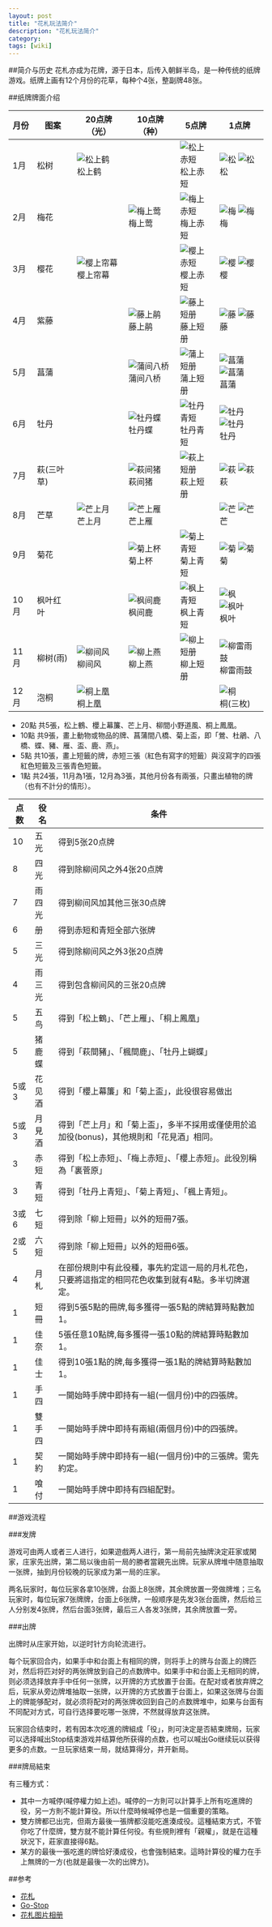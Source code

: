 ```yaml
---
layout: post
title: "花札玩法简介"
description: "花札玩法简介"
category: 
tags: [wiki]
---
```


##简介与历史
花札亦成为花牌，源于日本，后传入朝鲜半岛，是一种传统的纸牌游戏。纸牌上画有12个月份的花草，每种个4张，整副牌48张。

##纸牌牌面介绍

月份 	| 图案      | 20点牌（光）|10点牌（种）|  5点牌  | 1点牌 
------- |-----------|-------------|------------|---------|------
1月     |松树 		|![松上鹤](https://lh3.googleusercontent.com/JAheKuk7S4Pm-dLpxYuwyJ1OAfiHbwzyOIeVuO0ZmU8f=w120)<br>松上鹤 | | ![松上赤短](https://lh3.googleusercontent.com/JeqrtBPWvtm3j6CBQaTPYkkyJ8kJlKdSxs6V_yN0HQqc=w120)<br>松上赤短 | ![松](https://lh3.googleusercontent.com/sILlhC7SXMePHpXK1zRU9VzOxSaLPMcmb07bkYcqrmNr=w120) ![松](https://lh3.googleusercontent.com/43bbqWyCBlpOTeM7n2AQjRKzsJRTXk5lyCMZsmrvkuPR=w120)<br>松
2月 	|梅花 		| | ![梅上莺](https://lh3.googleusercontent.com/w3SvVMLDpb-vd9S67R1Hh2AefRoXaMoMs8unHveBE0Jk=w120)<br>梅上莺 | ![梅上赤短](https://lh3.googleusercontent.com/_vReUDv95DA3GTwQrE1mHGfvkOkHA05_T2gok7T3G6Qs=w120)<br>梅上赤短 | ![梅](https://lh3.googleusercontent.com/vBKtvgTSD6iQIwjHrL23CxST3Rg4Nh2txJfU7QO9yJOp=w120) ![梅](https://lh3.googleusercontent.com/rkHwb3LckPHgU4Av4tsJSX_CL6rIXqb3uOopjMT8kCPK=w120) <br>梅
3月 	|樱花 		|![樱上帘幕](https://lh3.googleusercontent.com/O7R6x0JeHp201XOzoDQqKPep_cc02IUJPNRajIgc765a=w120)<br>樱上帘幕 |  | ![樱上赤短](https://lh3.googleusercontent.com/wSb5BEcTpZitUb3BGb8bJ4xe6KM3GmYy1n9Q90LYA71x=w120)<br>樱上赤短 | ![樱](https://lh3.googleusercontent.com/H3u72aqguFYN_0TIlDr-3-0bJDuetSNyKT-pdBYSKP_3=w120) ![樱](https://lh3.googleusercontent.com/vvP8orpkFG7vR_LCKF_j3Y6iQwCqyPxCOCG06WBzP4CN=w120)<br>樱
4月 	|紫藤 		|  |  ![藤上鹃](https://lh3.googleusercontent.com/3JD8svpgolE3_4DkvUsm_iEB44_te_T99JyrGtkQUFr5=w120)<br>藤上鹃 | ![藤上短册](https://lh3.googleusercontent.com/BvsjbRgq28tOeCObB60WXn0qsdgE1jhMaaVwp6pOtMgK=w120)<br>藤上短册 | ![藤](https://lh3.googleusercontent.com/Zis61Ww401_ciaEaFrAYVarVoXvMKx6iJ9KTRRaNkh7o=w120) ![藤](https://lh3.googleusercontent.com/Zis61Ww401_ciaEaFrAYVarVoXvMKx6iJ9KTRRaNkh7o=w120) <br>藤
5月 	|菖蒲 		|  | ![蒲间八桥](https://lh3.googleusercontent.com/BpzBMkjLrikN3JlludbfgwcoAQmGYaVbKGzORavhFq7w=w120)<br>蒲间八桥 | ![蒲上短册](https://lh3.googleusercontent.com/5L4ffuQWpwYrhilaZoAPwPqXZG0mpdzSU6aAJa88wirf=w120) <br>蒲上短册 | ![菖蒲](https://lh3.googleusercontent.com/COFCJse0eue59GB6aOmRilELNxeYhQfpd4JaXqTH0Nk-=w120) ![菖蒲](https://lh3.googleusercontent.com/N_gZC-mqtpaLDNUXMYsEKZidMySMk1jKnd4ClyJ8vzS8=w120)<br>菖蒲
6月 	|牡丹 		|  | ![牡丹蝶](https://lh3.googleusercontent.com/nFnCHQmffGqAm8O3vFpelyIq2aBdX2as9Rw9QjeXDGP6=w120)<br>牡丹蝶 | ![牡丹青短](https://lh3.googleusercontent.com/tT9vDjRdjduasenO5DOlvw_7r18OLVqZkpkVGusRA4XS=w120)<br>牡丹青短 | ![牡丹](https://lh3.googleusercontent.com/3sXWwGH73XC9mggVYT9MnUFVT823yuSfYVq9EnZma7If=w120) ![牡丹](https://lh3.googleusercontent.com/R3noHuXfx1GjIXtHvshIwjoJ_9_lp0P8epBejyN_NXhU=w120) <br>牡丹
7月 	|萩(三叶草) |  | ![萩间猪](https://lh3.googleusercontent.com/2O90ie4MHDdQ-lxywuhQMGulI_rSaDXEQ-fRhoDT7qKB=w120)<br>萩间猪 | ![萩上短册](https://lh3.googleusercontent.com/5CnLlhFClP-AzhUKzLMYUwdUCoHkVG_Un13EMu3k1FDB=w120)<br>萩上短册 | ![萩](https://lh3.googleusercontent.com/soRZeL1XfPTfmmguIKv_y0U9u-ONQK8-sN3OVPuyDETK=w120) ![萩](https://lh3.googleusercontent.com/X7EvwuMSC_NjyqoJt2p9AeiLzuzZpoZo1q_PTxaXR1aF=w120) <br>萩
8月 	|芒草  		| ![芒上月](https://lh3.googleusercontent.com/6SI7U0DOuomgB3JYGDAHD4_6QT8OLiYbSJpreRb0iiRz=w120)<br>芒上月 | ![芒上雁](https://lh3.googleusercontent.com/moq64UQVyzaPfVTFt6hk5IJuDhMVcjOSlTgHJPgGHmIi=w120)<br>芒上雁 |  | ![芒](https://lh3.googleusercontent.com/G9hCRQohSPMVs3e_IQLkt3zITF79bxSDn6XNqf_T3CNC=w120)  ![芒](https://lh3.googleusercontent.com/qgiom8Q858G00m5hASmd7sHYsd_4YUr041iTJ6RMrV4k=w120)<br>芒
9月 	|菊花 		|  | ![菊上杯](https://lh3.googleusercontent.com/fveOeBBEz0-HCc2s2UDlb6seWb6YtNetXfQMmjHuYsBD=w120)<br>菊上杯  |  ![菊上青短](https://lh3.googleusercontent.com/j0-5ELLONWNjzMY_I_v_WRoffquO1R3jXNhj4Q0J53Fa=w120)<br>菊上青短 | ![菊](https://lh3.googleusercontent.com/ztHtURmfU8ftMwL9Dra7o2Sw5ceNGkpINg_s9nQCdtIt=w120)   ![菊](https://lh3.googleusercontent.com/UVCFtUQtPFpHQ3Bscdg9zlteFjGED1E7behp3K32ZYfT=w120)<br>菊
10月 	|枫叶红叶  	|  | ![枫间鹿](https://lh3.googleusercontent.com/h_BTNdyVFKpY1ceWa1QUFTu03d0ccgJIJJYgWyQFlbSi=w120)<br>枫间鹿  | ![枫上青短](https://lh3.googleusercontent.com/-vcE4t-5l-Vjs7L7o8-F5wI4xQgFAbbAez5HMryq9Wti=w120)<br>枫上青短 | ![枫](https://lh3.googleusercontent.com/99o0Q7PuGvgFx1E6G96k0UALy35wSRlHVV7Scvaw5FrV=w120)  ![枫叶](https://lh3.googleusercontent.com/KVCeEOZgX2MM-bt6aEjg35bffS4Z38Ebtg3yxfz3Cvep=w120) <br>枫叶 
11月 	|柳树(雨)  | ![柳间风](https://lh3.googleusercontent.com/qJ7dbSt1gDJhu8N4FQvnIpDXSOh6KbusQP0lWVAOLirg=w120)<br>柳间风 | ![柳上燕](https://lh3.googleusercontent.com/5eQujbDnwWNvfrMTZzOV_hPIbRatVNVJcFgqg_fGDRt0=w120)<br>柳上燕 | ![柳上短册](https://lh3.googleusercontent.com/KrxLRWv84tgeWUSTq7kshpIZbfD4bL4yjv3pqxwW2OqT=w120)<br>柳上短册 | ![柳雷雨鼓](https://lh3.googleusercontent.com/EONckBo6Hq2DHkOSWbsVBS4vZZ5pIDMFIbArAlehJuIw=w120)<br>柳雷雨鼓
12月 	|泡桐      | ![桐上凰](https://lh3.googleusercontent.com/ruZ-6Eb3IPCx8JYZHTo_BPTBulchQZSc5IAfAShrf3hn=w120)<br>桐上凰 | | | ![桐](https://lh3.googleusercontent.com/hF-JZn3qe5UydxvqwaN-JAHAEuDbCwuC6AwF5aZJ4ws7=w120)<br>桐(三枚)

- 20點 共5張，松上鶴、櫻上幕簾、芒上月、柳間小野道風、桐上鳳凰。
- 10點 共9張，畫上動物或物品的牌、菖蒲間八橋、菊上盃，即「鶯、杜鵑、八橋、蝶、豬、雁、盃、鹿、燕」。
- 5點 共10張，畫上短籤的牌，赤短三張（紅色有寫字的短籤）與沒寫字的四張紅色短籤及三張青色短籤。
- 1點 共24張，11月為1張，12月為3張，其他月份各有兩張，只畫出植物的牌（也有不計分的情形）。

点数 	|  役名 		|  条件
--------|---------------|-------
10 		| 五光  		| 得到5张20点牌
8 		| 四光 			| 得到除柳间风之外4张20点牌
7 		| 雨四光 		| 得到柳间风加其他三张30点牌
6 		| 册 			| 得到赤短和青短全部六张牌
5 		| 三光 			| 得到除柳间风之外3张20点牌
4 		| 雨三光 		| 得到包含柳间风的三张20点牌
5 		| 五鸟 			| 得到「松上鶴」、「芒上雁」、「桐上鳳凰」
5 		| 猪鹿蝶 		| 得到「萩間豬」、「楓間鹿」、「牡丹上蝴蝶」
5或3	| 花见酒	    | 得到「櫻上幕簾」和「菊上盃」，此役很容易做出
5或3	| 月見酒	 	| 得到「芒上月」和「菊上盃」，多半不採用或僅使用於追加役(bonus)，其他規則和「花見酒」相同。
3 		| 赤短 			| 得到「松上赤短」、「梅上赤短」、「櫻上赤短」。此役別稱為「裏菅原」
3 		| 青短			| 得到「牡丹上青短」、「菊上青短」、「楓上青短」。
3或6	| 七短	 		| 得到除「柳上短冊」以外的短冊7張。
2或5	| 六短 			| 得到除「柳上短冊」以外的短冊6張。
4		| 月札			| 在部份規則中有此役種，事先約定這一局的月札花色，只要將這指定的相同花色收集到就有4點。多半切牌選定。
1		| 短冊			| 得到5張5點的冊牌,每多獲得一張5點的牌結算時點數加1。
1		| 佳奈	 		| 5張任意10點牌,每多獲得一張10點的牌結算時點數加1。
1		| 佳士	 		| 得到10張1點的牌,每多獲得一張1點的牌結算時點數加1。
1		| 手四	 		| 一開始時手牌中即持有一組(一個月份)中的四張牌。
1 		| 雙手四		| 一開始時手牌中即持有兩組(兩個月份)中的四張牌。
1		| 契約			| 一開始時手牌中即持有一組(一個月份)中的三張牌。需先約定。
1		| 喰付	 		| 一開始時手牌中即持有四組配對。


##游戏流程

###发牌

游戏可由两人或者三人进行，如果遊戲两人进行，第一局前先抽牌決定莊家或閑家，庄家先出牌，第二局以後由前一局的勝者當親先出牌。玩家从牌堆中随意抽取一张牌，抽到月份较晚的玩家成为第一局的庄家。

两名玩家时，每位玩家各拿10张牌，台面上8张牌，其余牌放置一旁做牌堆；三名玩家时，每位玩家7张牌牌，台面上6张牌，一般顺序是先发3张台面牌，然后给三人分别发4张牌，然后台面3张牌，最后三人各发3张牌，其余牌放置一旁。

###出牌

出牌时从庄家开始，以逆时针方向轮流进行。

每个玩家回合内，如果手中和台面上有相同的牌，则将手上的牌与台面上的牌匹对，然后将匹对好的两张牌放到自己的点数牌中。如果手中和台面上无相同的牌，则必须选择放弃手中任何一张牌，以开牌的方式放置于台面。在配对或者放弃牌之后，玩家从旁边牌堆抽取一张牌，以开牌的方式放置于台面上，如果这张牌与台面上的牌能够配对，就必须将配对的两张牌收回到自己的点数牌堆中，如果与台面有不同配对方式，可自行选择要吃哪一张牌，不然就得放弃这张牌。

玩家回合结束时，若有因本次吃進的牌組成「役」，則可決定是否結束牌局，玩家可以选择喊出Stop结束游戏并结算他所获得的点数，也可以喊出Go继续玩以获得更多的点数。一旦玩家结束一局，就结算得分，并开新局。

###牌局結束

有三種方式：

- 其中一方喊停(喊停權力如上述)。喊停的一方則可以計算手上所有吃進牌的役，另一方則不能計算役。所以什麼時候喊停也是一個重要的策略。
- 雙方牌都已出完，但兩方最後一張牌都沒能吃進湊成役。這種結束方式，不管你吃了什麼牌，雙方就不能計算任何役。有些規則裡有「親權」，就是在這種狀況下，莊家直接得6點。
- 某方的最後一張吃進的牌恰好湊成役，也會強制結束。這時計算役的權力在手上無牌的一方(也就是最後一次的出牌方)。

##参考

- [花札](https://zh.wikipedia.org/wiki/%E8%8A%B1%E6%9C%AD)
- [Go-Stop](https://zh.wikipedia.org/wiki/Go-stop)
- [花札图片相册](https://plus.google.com/photos/109340910651529827181/albums/6073722532128455697)
